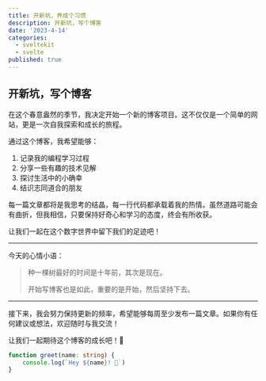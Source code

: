 ```yaml
---
title: 开新坑，养成个习惯
description: 开新坑，写个博客
date: '2023-4-14'
categories:
  - sveltekit
  - svelte
published: true
---
```


## 开新坑，写个博客

在这个春意盎然的季节，我决定开始一个新的博客项目。这不仅仅是一个简单的网站，更是一次自我探索和成长的旅程。

通过这个博客，我希望能够：

1. 记录我的编程学习过程
2. 分享一些有趣的技术见解
3. 探讨生活中的小确幸
4. 结识志同道合的朋友

每一篇文章都将是我思考的结晶，每一行代码都承载着我的热情。虽然道路可能会有曲折，但我相信，只要保持好奇心和学习的态度，终会有所收获。

让我们一起在这个数字世界中留下我们的足迹吧！

---

今天的心情小语：

> 种一棵树最好的时间是十年前，其次是现在。
> 
> 开始写博客也是如此，重要的是开始，然后坚持下去。

---

接下来，我会努力保持更新的频率，希望能够每周至少发布一篇文章。如果你有任何建议或想法，欢迎随时与我交流！

让我们一起期待这个博客的成长吧！🌱



```ts
function greet(name: string) {
	console.log(`Hey ${name}! 👋`)
}
```
